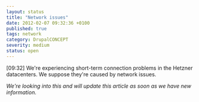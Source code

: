 ```yaml
---
layout: status
title: "Network issues"
date: 2012-02-07 09:32:36 +0100
published: true
tags: network
category: DrupalCONCEPT
severity: medium
status: open
---
```


[09:32] We're experiencing short-term connection problems in the Hetzner datacenters. We suppose they're caused by network issues. 

*We're looking into this and will update this article as soon as we have new information.* 
